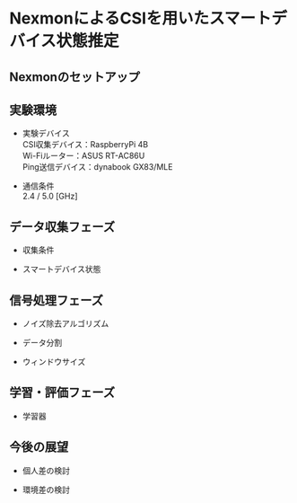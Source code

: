 # NexmonによるCSIを用いたスマートデバイス状態推定

## Nexmonのセットアップ

## 実験環境
- 実験デバイス  
  CSI収集デバイス：RaspberryPi 4B  
  Wi-Fiルーター：ASUS RT-AC86U  
  Ping送信デバイス：dynabook GX83/MLE  
  
- 通信条件  
  2.4 / 5.0 [GHz]
  
## データ収集フェーズ
- 収集条件
  
- スマートデバイス状態
  
## 信号処理フェーズ
- ノイズ除去アルゴリズム
  
- データ分割

- ウィンドウサイズ
  
## 学習・評価フェーズ
- 学習器
  

## 今後の展望
- 個人差の検討
  
- 環境差の検討
  
